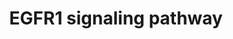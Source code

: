 ---
annotations:
- type: Pathway Ontology
  value: epidermal growth factor/neuregulin signaling pathway
authors:
- MaintBot
- Michiel
- AlexanderPico
- Christine Chichester
- Eweitz
description: 'The androgen receptor is a member of the nuclear receptor family of
  ligand activated transcription factors. These receptors bind to steroid hormones,
  thyroid hormone, retinoids and vitamin D among others, dimerize and bind to DNA.
  Its ligands include testosterone, dehydroepiandrosterone and androstenedione. Stimulation
  of the receptor activates the SMAD signaling module.  Source: http://www.netpath.org/pathways?path_id=NetPath_4'
last-edited: 2021-05-18
organisms:
- Gallus gallus
redirect_from:
- /index.php/Pathway:WP752
- /instance/WP752
schema-jsonld:
- '@context': https://schema.org/
  '@id': https://wikipathways.github.io/pathways/WP752.html
  '@type': Dataset
  creator:
    '@type': Organization
    name: WikiPathways
  description: 'The androgen receptor is a member of the nuclear receptor family of
    ligand activated transcription factors. These receptors bind to steroid hormones,
    thyroid hormone, retinoids and vitamin D among others, dimerize and bind to DNA.
    Its ligands include testosterone, dehydroepiandrosterone and androstenedione.
    Stimulation of the receptor activates the SMAD signaling module.  Source: http://www.netpath.org/pathways?path_id=NetPath_4'
  keywords:
  - RCJMB04_36h7
  - TNIP1
  - JUN
  - CEBPA
  - SRC
  - MAPK3
  - PIK3CB
  - DNM1
  - STAT2
  - SOCS3
  - PKN2
  - PAK1
  - RALGDS
  - ARF4
  - HIP1
  - RASA1
  - CEACAM1
  - FOXO1A
  - EPS8
  - HAT1
  - ZNF259
  - RCJMB04_8f10
  - PIK3CA
  - RFXANK
  - RCJMB04_16p24
  - ERRFI1
  - KRT17
  - STAT3
  - PLCG2
  - MYC
  - MAPK7
  - SIN3A
  - PLD1
  - GAB2
  - KRT8
  - RPS6KA5
  - PLCG1
  - RAF1
  - MAPK1
  - GIT1
  - PTPN6
  - SOS1
  - MAP2K2
  - STXBP1
  - DOK2
  - RCJMB04_21j12
  - RAC1
  - EPN1
  - RCJMB04_17i9
  - RAB5A
  - GJA1
  - PLSCR1
  - BCAR1
  - HRAS
  - SH3BGRL
  - KLF11
  - WNK1
  - SMAD3
  - WASL
  - DDEF1
  - CBLB
  - HTT
  - TNK2
  - RCJMB04_12k21
  - SH3GL2
  - CRK
  - RGS16
  - RIPK1
  - SP1
  - RPS6KA3
  - SOCS1
  - KRT7
  - SPRY2
  - PRKCG
  - STAT5B
  - APPL2
  - SNRPD2
  - SMAD2
  - MTA2
  - PIK3C2B
  - PTPN12
  - MAP2K1
  - SOS2
  - KRT18
  - GAB1
  - PXN
  - STAT5A
  - PLD2
  - AP2A1
  - HDAC1
  - YWHAB
  - CEBPB
  - NCK1
  - JUND
  - PIK3CD
  - PTK6
  - EPS15L1
  - EEF1A1
  - GRB2
  - RCJMB04_4o17
  - SHC1
  - CASP9
  - SH2D3C
  - MAP3K4
  - KRAS
  - CAV1
  - RPS6KA1
  - CAV2
  - CSK
  - SH3KBP1
  - EPPK1
  - CDC42
  - GRB14
  - MCF2
  - VAV1
  - CBLC
  - ELF3
  - APPL1
  - SH3GL3
  - RBBP7
  - MAP2K7
  - INPPL1
  - JAK1
  - VAV2
  - RCJMB04_1d5
  - ARAF
  - PTPN11
  - NRAS
  - ATF1
  - MAP3K1
  - CAMK2A
  - GRB10
  - RCJMB04_25c5
  - RPS6KA2
  - RCJMB04_13d16
  - MAP3K3
  - ELK1
  - PTK2B
  - ITCH
  - EGFR
  - USP6NL
  - MAP3K2
  - PTPN5
  - CBL
  - DUSP1
  - NDUFA13
  - PRKAR1A
  - FOS
  - PRKCZ
  - PIK3R2
  - JAK2
  - PIK3R3
  - PTPRR
  - HIST3H3
  - SNCA
  - MAPK14
  - RCJMB04_5a10
  - CRKL
  - VAV3
  - PIK3CG
  - EGF
  - GRB7
  - PRKCB
  - REPS2
  - CREB1
  - MAP3K14
  - MAPK8
  - PITPNA
  - PLEC1
  - AKT1
  - ELK4
  - SHOC2
  - REPS1
  - RALB
  - TGIF1
  - PIK3R1
  - PEBP1
  license: CC0
  name: EGFR1 signaling pathway
seo: CreativeWork
title: EGFR1 signaling pathway
wpid: WP752
---